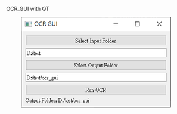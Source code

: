 OCR_GUI with QT
<figure><img src="https://github.com/eden-owo/ocr_gui/blob/master/imgs/img1.png" alt=""><figcaption></figcaption></figure>
